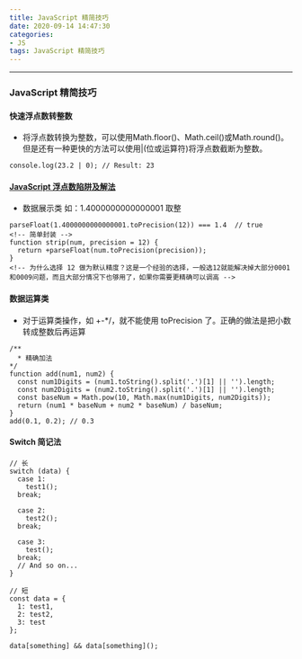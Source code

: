 ```yaml
---
title: JavaScript 精简技巧
date: 2020-09-14 14:47:30
categories:
- JS
tags: JavaScript 精简技巧
---
```

---

### JavaScript 精简技巧
#### 快速浮点数转整数
* 将浮点数转换为整数，可以使用Math.floor()、Math.ceil()或Math.round()。但是还有一种更快的方法可以使用|(位或运算符)将浮点数截断为整数。
```
console.log(23.2 | 0); // Result: 23

```
#### [JavaScript 浮点数陷阱及解法](https://github.com/nefe/number-precision)
* 数据展示类 如：1.4000000000000001 取整
```
parseFloat(1.4000000000000001.toPrecision(12)) === 1.4  // true
<!-- 简单封装 -->
function strip(num, precision = 12) {
  return +parseFloat(num.toPrecision(precision));
}
<!-- 为什么选择 12 做为默认精度？这是一个经验的选择，一般选12就能解决掉大部分0001和0009问题，而且大部分情况下也够用了，如果你需要更精确可以调高 -->
```
#### 数据运算类
* 对于运算类操作，如 +-*/，就不能使用 toPrecision 了。正确的做法是把小数转成整数后再运算
```
/**
  * 精确加法
*/
function add(num1, num2) {
  const num1Digits = (num1.toString().split('.')[1] || '').length;
  const num2Digits = (num2.toString().split('.')[1] || '').length;
  const baseNum = Math.pow(10, Math.max(num1Digits, num2Digits));
  return (num1 * baseNum + num2 * baseNum) / baseNum;
}
add(0.1, 0.2); // 0.3
```

#### Switch 简记法
```
// 长
switch (data) {
  case 1:
    test1();
  break;

  case 2:
    test2();
  break;

  case 3:
    test();
  break;
  // And so on...
}

// 短
const data = {
  1: test1,
  2: test2,
  3: test
};

data[something] && data[something]();
```


